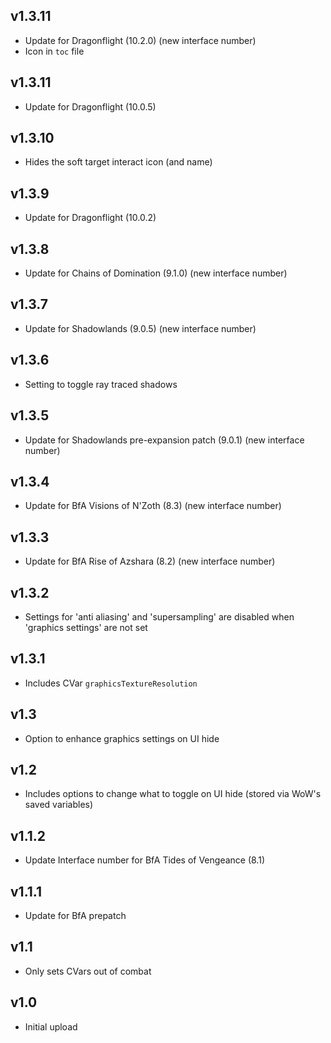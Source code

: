 ## v1.3.11
- Update for Dragonflight (10.2.0) (new interface number)
- Icon in `toc` file

## v1.3.11
- Update for Dragonflight (10.0.5)

## v1.3.10
- Hides the soft target interact icon (and name)

## v1.3.9
- Update for Dragonflight (10.0.2)

## v1.3.8
- Update for Chains of Domination (9.1.0) (new interface number)

## v1.3.7
- Update for Shadowlands (9.0.5) (new interface number)

## v1.3.6
- Setting to toggle ray traced shadows

## v1.3.5
- Update for Shadowlands pre-expansion patch (9.0.1) (new interface number)

## v1.3.4
- Update for BfA Visions of N'Zoth (8.3) (new interface number)

## v1.3.3
- Update for BfA Rise of Azshara (8.2) (new interface number)

## v1.3.2
- Settings for 'anti aliasing' and 'supersampling' are disabled when 'graphics settings' are not set

## v1.3.1
- Includes CVar `graphicsTextureResolution`

## v1.3
- Option to enhance graphics settings on UI hide

## v1.2
- Includes options to change what to toggle on UI hide (stored via WoW's saved variables)

## v1.1.2
- Update Interface number for BfA Tides of Vengeance (8.1)

## v1.1.1
- Update for BfA prepatch

## v1.1
- Only sets CVars out of combat

## v1.0
- Initial upload